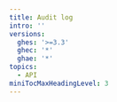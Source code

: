 ```yaml
---
title: Audit log
intro: ''
versions:
  ghes: '>=3.3'
  ghec: '*'
  ghae: '*'
topics:
  - API
miniTocMaxHeadingLevel: 3
---
```


